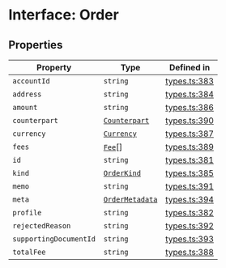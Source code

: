 # Interface: Order

## Properties

| Property | Type | Defined in |
| ------ | ------ | ------ |
| `accountId` | `string` | [types.ts:383](https://github.com/monerium/js-monorepo/blob/main/packages/sdk/src/types.ts#L383) |
| `address` | `string` | [types.ts:384](https://github.com/monerium/js-monorepo/blob/main/packages/sdk/src/types.ts#L384) |
| `amount` | `string` | [types.ts:386](https://github.com/monerium/js-monorepo/blob/main/packages/sdk/src/types.ts#L386) |
| `counterpart` | [`Counterpart`](/docs/packages/sdk/interfaces/Counterpart.md) | [types.ts:390](https://github.com/monerium/js-monorepo/blob/main/packages/sdk/src/types.ts#L390) |
| `currency` | [`Currency`](/docs/packages/sdk/enumerations/Currency.md) | [types.ts:387](https://github.com/monerium/js-monorepo/blob/main/packages/sdk/src/types.ts#L387) |
| `fees` | [`Fee`](/docs/packages/sdk/interfaces/Fee.md)[] | [types.ts:389](https://github.com/monerium/js-monorepo/blob/main/packages/sdk/src/types.ts#L389) |
| `id` | `string` | [types.ts:381](https://github.com/monerium/js-monorepo/blob/main/packages/sdk/src/types.ts#L381) |
| `kind` | [`OrderKind`](/docs/packages/sdk/enumerations/OrderKind.md) | [types.ts:385](https://github.com/monerium/js-monorepo/blob/main/packages/sdk/src/types.ts#L385) |
| `memo` | `string` | [types.ts:391](https://github.com/monerium/js-monorepo/blob/main/packages/sdk/src/types.ts#L391) |
| `meta` | [`OrderMetadata`](/docs/packages/sdk/interfaces/OrderMetadata.md) | [types.ts:394](https://github.com/monerium/js-monorepo/blob/main/packages/sdk/src/types.ts#L394) |
| `profile` | `string` | [types.ts:382](https://github.com/monerium/js-monorepo/blob/main/packages/sdk/src/types.ts#L382) |
| `rejectedReason` | `string` | [types.ts:392](https://github.com/monerium/js-monorepo/blob/main/packages/sdk/src/types.ts#L392) |
| `supportingDocumentId` | `string` | [types.ts:393](https://github.com/monerium/js-monorepo/blob/main/packages/sdk/src/types.ts#L393) |
| `totalFee` | `string` | [types.ts:388](https://github.com/monerium/js-monorepo/blob/main/packages/sdk/src/types.ts#L388) |
